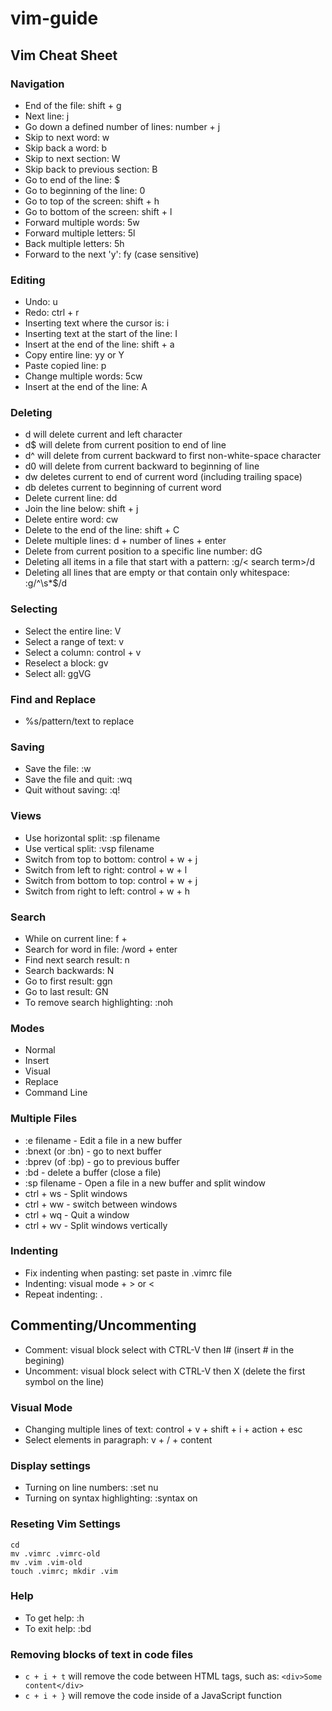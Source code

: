 # vim-guide

## Vim Cheat Sheet

### Navigation

- End of the file: shift + g
- Next line: j
- Go down a defined number of lines: number + j
- Skip to next word: w
- Skip back a word: b
- Skip to next section: W
- Skip back to previous section: B
- Go to end of the line: $
- Go to beginning of the line: 0
- Go to top of the screen: shift + h
- Go to bottom of the screen: shift + l
- Forward multiple words: 5w
- Forward multiple letters: 5l
- Back multiple letters: 5h
- Forward to the next 'y': fy (case sensitive)


### Editing

- Undo: u
- Redo: ctrl + r
- Inserting text where the cursor is: i
- Inserting text at the start of the line: I
- Insert at the end of the line: shift + a
- Copy entire line: yy or Y
- Paste copied line: p
- Change multiple words: 5cw
- Insert at the end of the line: A


### Deleting

- d<leftArrow> will delete current and left character
- d$ will delete from current position to end of line
- d^ will delete from current backward to first non-white-space character
- d0 will delete from current backward to beginning of line
- dw deletes current to end of current word (including trailing space)
- db deletes current to beginning of current word
- Delete current line: dd
- Join the line below: shift + j
- Delete entire word: cw
- Delete to the end of the line: shift + C
- Delete multiple lines: d + number of lines + enter
- Delete from current position to a specific line number: d<line number>G
- Deleting all items in a file that start with a pattern: :g/< search term>/d
- Deleting all lines that are empty or that contain only whitespace: :g/^\s*$/d


### Selecting

- Select the entire line: V
- Select a range of text: v
- Select a column: control + v
- Reselect a block: gv
- Select all: ggVG


### Find and Replace

- %s/pattern/text to replace


### Saving

- Save the file: :w
- Save the file and quit: :wq
- Quit without saving: :q!


### Views

- Use horizontal split: :sp filename
- Use vertical split: :vsp filename
- Switch from top to bottom: control + w + j
- Switch from left to right: control + w + l
- Switch from bottom to top: control + w + j
- Switch from right to left: control + w + h


### Search

- While on current line: f + <queried item>
- Search for word in file: /word + enter
- Find next search result: n
- Search backwards: N
- Go to first result: ggn
- Go to last result: GN
- To remove search highlighting: :noh


### Modes

- Normal
- Insert
- Visual
- Replace
- Command Line


### Multiple Files

- :e filename - Edit a file in a new buffer
- :bnext (or :bn) - go to next buffer
- :bprev (of :bp) - go to previous buffer
- :bd - delete a buffer (close a file)
- :sp filename - Open a file in a new buffer and split window
- ctrl + ws - Split windows
- ctrl + ww - switch between windows
- ctrl + wq - Quit a window
- ctrl + wv - Split windows vertically


### Indenting

- Fix indenting when pasting: set paste in .vimrc file
- Indenting: visual mode + > or <
- Repeat indenting: .


## Commenting/Uncommenting

- Comment: visual block select with CTRL-V then I# (insert # in the begining)
- Uncomment: visual block select with CTRL-V then X (delete the first symbol on the line)


### Visual Mode

- Changing multiple lines of text: control + v + shift + i + action + esc
- Select elements in paragraph: v + / + content


### Display settings

- Turning on line numbers: :set nu
- Turning on syntax highlighting: :syntax on


### Reseting Vim Settings

```
cd
mv .vimrc .vimrc-old
mv .vim .vim-old
touch .vimrc; mkdir .vim
```

### Help

- To get help: :h <topic>
- To exit help: :bd


### Removing blocks of text in code files

- `c + i + t` will remove the code between HTML tags, such as: `<div>Some content</div>`
- `c + i + }` will remove the code inside of a JavaScript function

